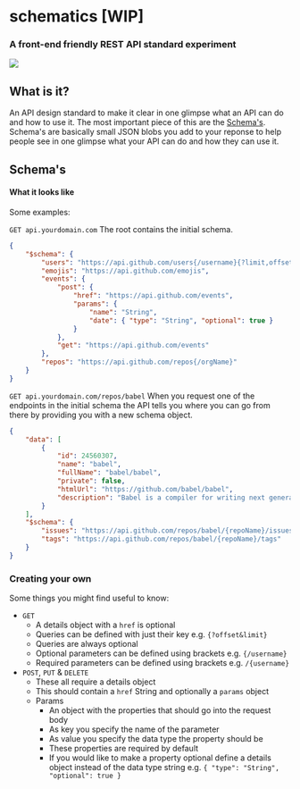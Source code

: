 # schematics [WIP]
### A front-end friendly REST API standard experiment

![](http://data.whicdn.com/images/72152445/large.gif)

## What is it?
An API design standard to make it clear in one glimpse what an API can do and how to use it. The most important piece of this are the [Schema's](#schemas). Schema's are basically small JSON blobs you add to your reponse to help people see in one glimpse what your API can do and how they can use it.

## Schema's

#### What it looks like
Some examples:

`GET api.yourdomain.com`
The root contains the initial schema.
```json
{
    "$schema": {
        "users": "https://api.github.com/users{/username}{?limit,offset}",
        "emojis": "https://api.github.com/emojis",
        "events": {
            "post": {
                "href": "https://api.github.com/events",
                "params": {
                    "name": "String",
                    "date": { "type": "String", "optional": true }
                }
            },
            "get": "https://api.github.com/events"
        },
        "repos": "https://api.github.com/repos{/orgName}"
    }
}
```

`GET api.yourdomain.com/repos/babel`
When you request one of the endpoints in the initial schema the API tells you where you can go from there by
providing you with a new schema object.
```json
{
    "data": [
        {
            "id": 24560307,
            "name": "babel",
            "fullName": "babel/babel",
            "private": false,
            "htmlUrl": "https://github.com/babel/babel",
            "description": "Babel is a compiler for writing next generation JavaScript."
        }
    ],
    "$schema": {
        "issues": "https://api.github.com/repos/babel/{repoName}/issues{/id}",
        "tags": "https://api.github.com/repos/babel/{repoName}/tags"
    }
}
```

### Creating your own
Some things you might find useful to know:

* `GET`
    * A details object with a `href` is optional
    * Queries can be defined with just their key e.g. `{?offset&limit}`
    * Queries are always optional
    * Optional parameters can be defined using brackets e.g. `{/username}`
    * Required parameters can be defined using brackets e.g. `/{username}`
* `POST`, `PUT` & `DELETE`
    * These all require a details object
    * This should contain a `href` String and optionally a `params` object
    * Params
        * An object with the properties that should go into the request body
        * As key you specify the name of the parameter
        * As value you specify the data type the property should be
        * These properties are required by default
        * If you would like to make a property optional define a details object instead of the data type string e.g. `{ "type": "String", "optional": true }`
